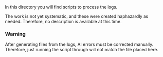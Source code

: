 In this directory you will find scripts to process the logs.

The work is not yet systematic, and these were created haphazardly as needed. Therefore, no description is available at this time.

### Warning

After generating files from the logs, AI errors must be corrected manually. Therefore, just running the script through will not match the file placed here.
